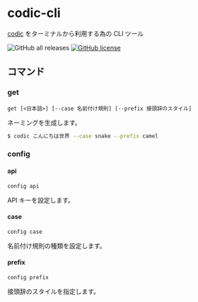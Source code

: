 # codic-cli

[codic](https://codic.jp/) をターミナルから利用する為の CLI ツール

![GitHub all releases](https://img.shields.io/github/downloads/arrow2nd/codic-cli/total)
[![GitHub license](https://img.shields.io/github/license/arrow2nd/codic-cli)](https://github.com/arrow2nd/codic-cli/blob/main/LICENSE)

## コマンド

### get

`get [<日本語>] [--case 名前付け規則] [--prefix 接頭辞のスタイル]`

ネーミングを生成します。

```sh
$ codic こんにちは世界 --case snake --prefix camel
```

### config

#### api

`config api`

API キーを設定します。

#### case

`config case`

名前付け規則の種類を設定します。

#### prefix

`config prefix`

接頭辞のスタイルを指定します。
